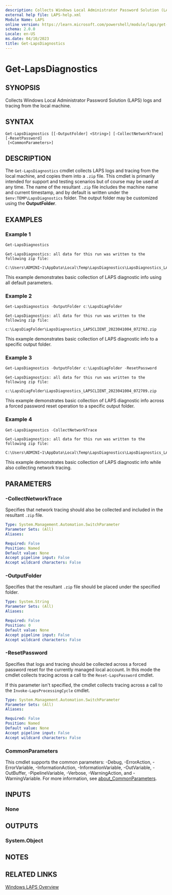 ```yaml
---
description: Collects Windows Local Administrator Password Solution (LAPS) logs and tracing from the local machine.
external help file: LAPS-help.xml
Module Name: LAPS
online version: https://learn.microsoft.com/powershell/module/laps/get-lapsdiagnostics?view=windowsserver2019-ps&wt.mc_id=ps-gethelp
schema: 2.0.0
Locale: en-US
ms.date: 04/10/2023
title: Get-LapsDiagnostics
---
```


# Get-LapsDiagnostics

## SYNOPSIS
Collects Windows Local Administrator Password Solution (LAPS) logs and tracing from the local
machine.

## SYNTAX

```
Get-LapsDiagnostics [[-OutputFolder] <String>] [-CollectNetworkTrace] [-ResetPassword]
 [<CommonParameters>]
```

## DESCRIPTION

The `Get-LapsDiagnostics` cmdlet collects LAPS logs and tracing from the local machine, and copies
them into a `.zip` file. This cmdlet is primarily intended for support and testing scenarios but of
course may be used at any time. The name of the resultant `.zip` file includes the machine name and
current timestamp, and by default is written under the `$env:TEMP\LapsDiagnostics` folder. The
output folder may be customized using the **OutputFolder**.

## EXAMPLES

### Example 1

```powershell
Get-LapsDiagnostics
```

```Output
Get-LapsDiagnostics: all data for this run was written to the following zip file:

C:\Users\ADMINI~1\AppData\Local\Temp\LapsDiagnostics\LapsDiagnostics_LAPSCLIENT_2023041004_072649.zip
```

This example demonstrates basic collection of LAPS diagnostic info using all default parameters.

### Example 2

```powershell
Get-LapsDiagnostics -OutputFolder c:\LapsDiagFolder
```

```Output
Get-LapsDiagnostics: all data for this run was written to the following zip file:

c:\LapsDiagFolder\LapsDiagnostics_LAPSCLIENT_2023041004_072702.zip
```

This example demonstrates basic collection of LAPS diagnostic info to a specific output folder.

### Example 3

```powershell
Get-LapsDiagnostics -OutputFolder c:\LapsDiagFolder -ResetPassword
```

```Output
Get-LapsDiagnostics: all data for this run was written to the following zip file:

c:\LapsDiagFolder\LapsDiagnostics_LAPSCLIENT_2023041004_072709.zip
```

This example demonstrates basic collection of LAPS diagnostic info across a forced password reset
operation to a specific output folder.

### Example 4

```powershell
Get-LapsDiagnostics -CollectNetworkTrace
```

```Output
Get-LapsDiagnostics: all data for this run was written to the following zip file:

C:\Users\ADMINI~1\AppData\Local\Temp\LapsDiagnostics\LapsDiagnostics_LAPSCLIENT_2023041004_072719.zip
```

This example demonstrates basic collection of LAPS diagnostic info while also collecting network
tracing.

## PARAMETERS

### -CollectNetworkTrace

Specifies that network tracing should also be collected and included in the resultant `.zip` file.

```yaml
Type: System.Management.Automation.SwitchParameter
Parameter Sets: (All)
Aliases:

Required: False
Position: Named
Default value: None
Accept pipeline input: False
Accept wildcard characters: False
```

### -OutputFolder

Specifies that the resultant `.zip` file should be placed under the specified folder.

```yaml
Type: System.String
Parameter Sets: (All)
Aliases:

Required: False
Position: 0
Default value: None
Accept pipeline input: False
Accept wildcard characters: False
```

### -ResetPassword

Specifies that logs and tracing should be collected across a forced password reset for the currently
managed local account. In this mode the cmdlet collects tracing across a call to the
`Reset-LapsPassword` cmdlet.

If this parameter isn't specified, the cmdlet collects tracing across a call to the
`Invoke-LapsProcessingCycle` cmdlet.

```yaml
Type: System.Management.Automation.SwitchParameter
Parameter Sets: (All)
Aliases:

Required: False
Position: Named
Default value: None
Accept pipeline input: False
Accept wildcard characters: False
```

### CommonParameters

This cmdlet supports the common parameters: -Debug, -ErrorAction, -ErrorVariable,
-InformationAction, -InformationVariable, -OutVariable, -OutBuffer, -PipelineVariable, -Verbose,
-WarningAction, and -WarningVariable. For more information, see
[about_CommonParameters](http://go.microsoft.com/fwlink/?LinkID=113216).

## INPUTS

### None

## OUTPUTS

### System.Object

## NOTES

## RELATED LINKS

[Windows LAPS Overview](https://go.microsoft.com/fwlink/?linkid=2233901)
